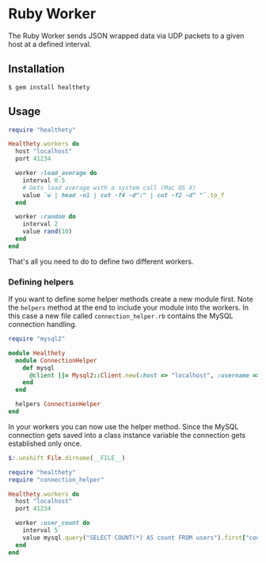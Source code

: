 # Ruby Worker

The Ruby Worker sends JSON wrapped data via UDP packets to a given host at a defined interval.

## Installation

```
$ gem install healthety
```

## Usage

``` ruby
require "healthety"

Healthety.workers do
  host "localhost"
  port 41234

  worker :load_average do
    interval 0.5
    # Gets load average with a system call (Mac OS X)
    value `w | head -n1 | cut -f4 -d":" | cut -f2 -d" "`.to_f
  end

  worker :random do
    interval 2
    value rand(10)
  end
end
```

That's all you need to do to define two different workers.

### Defining helpers

If you want to define some helper methods create a new module first. Note the `helpers` method at the end to include your module into the workers. In this case a new file called `connection_helper.rb` contains the MySQL connection handling.

``` ruby
require "mysql2"

module Healthety
  module ConnectionHelper
    def mysql
      @client ||= Mysql2::Client.new(:host => "localhost", :username => "root")
    end
  end

  helpers ConnectionHelper
end
```

In your workers you can now use the helper method. Since the MySQL connection gets saved into a class instance variable the connection gets established only once.

``` ruby
$:.unshift File.dirname(__FILE__)

require "healthety"
require "connection_helper"

Healthety.workers do
  host "localhost"
  port 41234

  worker :user_count do
    interval 5
    value mysql.query("SELECT COUNT(*) AS count FROM users").first["count"]
  end
end
```
